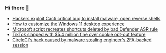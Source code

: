 ### Hi there 👋

<!--START_SECTION:feed-->
* [Hackers exploit Cacti critical bug to install malware, open reverse shells](https://www.bleepingcomputer.com/news/security/hackers-exploit-cacti-critical-bug-to-install-malware-open-reverse-shells/)
* [How to customize the Windows 11 desktop experience](https://www.bleepingcomputer.com/news/microsoft/how-to-customize-the-windows-11-desktop-experience/)
* [Microsoft script recreates shortcuts deleted by bad Defender ASR rule](https://www.bleepingcomputer.com/news/microsoft/microsoft-script-recreates-shortcuts-deleted-by-bad-defender-asr-rule/)
* [TikTok slapped with $5.4 million fine over cookie opt-out feature](https://www.bleepingcomputer.com/news/security/tiktok-slapped-with-54-million-fine-over-cookie-opt-out-feature/)
* [CircleCI's hack caused by malware stealing engineer's 2FA-backed session](https://www.bleepingcomputer.com/news/security/circlecis-hack-caused-by-malware-stealing-engineers-2fa-backed-session/)
<!--END_SECTION:feed-->

<!--
**frankenk/frankenk** is a ✨ _special_ ✨ repository because its `README.md` (this file) appears on your GitHub profile.

Here are some ideas to get you started:

- 🔭 I’m currently working on ...
- 🌱 I’m currently learning ...
- 👯 I’m looking to collaborate on ...
- 🤔 I’m looking for help with ...
- 💬 Ask me about ...
- 📫 How to reach me: ...
- 😄 Pronouns: ...
- ⚡ Fun fact: ...
-->



